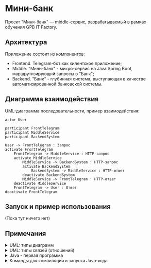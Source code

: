 # Мини-банк

Проект "Мини-банк" — middle-сервис, разрабатываемый в рамках обучения GPB IT Factory.

## Архитектура

Приложение состоит из компонентов:
- Frontend. Telegram-бот как килентское приложение;
- Middle. "Мини-банк" - микро-сервис на Java Spring Boot, маршрутизирующий запросы в "Банк";
- Backend. "Банк" - глубинная система, выступающая в качестве автоматизированной банковской системы. 

## Диаграмма взаимодействия

UML-диаграмма последовательности, пример взаимодействия:

```plantuml
actor User

participant FrontTelegram
participant MiddleService
participant BackendSystem

User -> FrontTelegram : Запрос
activate FrontTelegram
    FrontTelegram -> MiddleService : HTTP-запрос
    activate MiddleService
        MiddleService -> BackendSystem : HTTP-запрос
        activate BackendSystem
            BackendSystem -> MiddleService : HTTP-ответ
        deactivate BackendSystem
        MiddleService -> FrontTelegram : HTTP-ответ
    deactivate MiddleService
    FrontTelegram -> User : Ответ
deactivate FrontTelegram
```

## Запуск и пример использования
(Пока тут ничего нет)

## Примечания

<details>
    <summary>UML: типы диаграмм</summary>

- Структурные диаграммы:
  - Диаграмма классов (центральная методика моделирования ООП; описывает классы, их атрибуты, методы и отношения между ними)
  - Диаграмма компонентов (как физические или логические компоненты системы соединяются вместе, зависимости между ними)
  - Диаграмма объектов (показывает экземпляры классов и их связи во время выполнения)
  - Диаграмма развертывания (физическая архитектура системы и размещение компонентов на узлах)
  - Диаграмма пакетов (представление организации и структуры системы в виде пакетов)
  - Диаграмма составной структуры (структура классов в формате диаграммы компонентов)
  - Диаграмма профилей
  
- Диаграммы поведения:
  - Диаграмма прецедентов / вариантов использования (функции системы с точки зрения пользователей, описывает какой функционал доступен каждой группе пользователей)
  - Диаграмма деятельности (оделируют потоки деятельности и последовательности действий)
  - Диаграмма состояний (состояния объекта и переходы между ними)
  - Диаграмма последовательности (жизненный цикл объекта с вертикальными "линиями жизни", отображающими течение времени).
  - Диаграмма коммуникаций (отношения между объектами, последовательность взаимодействий, организованных по времени)
  - Диаграмма обзора взаимодействия (обзор потока упраления между узлами из диаграмм деятельности с последовательностью сообщений между линиями выполнения диаграмм последовательности)
  - Временная диаграмма (схема взаимодействия, основное внимание уделяется временным ограничениям)
</details>

<details>
    <summary>UML: типы связей (отношений)</summary>

  - Ассоциация (Association): --
  - Направленная ассоциация (Directed association): -->
  - Расширение/включение (Extend/Include) -->
  - Агрегация (Aggregation): --<>
  - Композиция (Composition): --<*>
  - Зависимость (Dependency): -.->
  - Мощность (кратность) отношений (Multiplicity): {1}--{0..*}
  - Обобщение/Наследование (Generalization/Inheritance): --*>
  - Реализация (Realization/Implementation): -.-*>

  PlantUML [cheat sheet](https://ogom.github.io/draw_uml/plantuml/)
</details>

<details>
    <summary>Java - первая программа</summary>

```java
/**
 * Программа, выводящая <code>Hello World!</code>
 *
 * @author maks-x32
 * @version 1.0
 */
public class HelloWorld {
    public static void main(String[] args) {
        System.out.println("Hello World!");
    }
}
```
</details>

<details>
    <summary>Команды для компиляции и запуска Java-кода</summary>

```batch
:: Версия Java, проверка установки
javac -version


:: Узнать откуда запускается Java
where java


:: Компиляция
javac helloworld.java


:: Просмотр байткода в тектовом формате для просмотра глазами
javap -v HelloWorld.class > HelloWorld_classSource.txt


:: Запуск в виртуальной машине (указывается имя класса, а не файла)
:: путь задаётся через -classpath
java HelloWorld
:: (от себя) компиляция и запуск
javac HelloWorld.java && java HelloWorld


:: Формирование архива с классами программы с метаинформацией о программе
jar cfe hw.jar HelloWorld HelloWorld.class


:: Просмотр содержимого архива
jar tf hw.jar


:: Распаковать архив
jar xf hw.jar


:: Запуск программы из jar-архива
java -jar hw.jar
:: (если не прописан главный класс в метаинформации)
java -classpath hw.jar HelloWorld


:: компилятору нужно указывать в classpath где лежат классы-зависимости
javac -classpath lib.jar HelloWorld.java
:: вирт.машине так же нужно знать откуда брать классы-зависимости, нужно добавить их в classpath
java -classpath lib.jar;hw.jar HelloWorld
:: (прим.) в Linux указывается : вместо ;
```
</details>